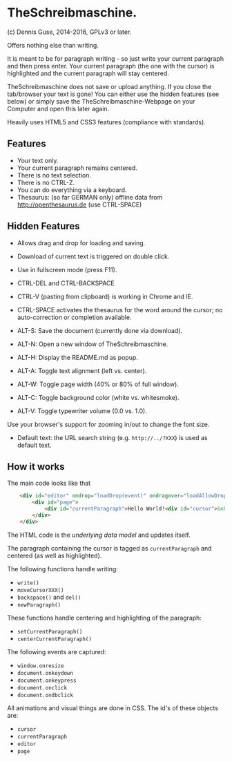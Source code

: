 TheSchreibmaschine.
===
(c) Dennis Guse, 2014-2016, GPLv3 or later.

Offers nothing else than writing.

It is meant to be for paragraph writing - so just write your current paragraph and then press enter.
Your current paragraph (the one with the cursor) is highlighted and the current paragraph will stay centered.

TheSchreibmaschine does not save or upload anything.
If you close the tab/browser your text is gone!
You can either use the hidden features (see below) or simply save the TheSchreibmaschine-Webpage on your Computer and open this later again.

Heavily uses HTML5 and CSS3 features (compliance with standards).

Features
---

* Your text only.
* Your current paragraph remains centered.
* There is no text selection.
* There is no CTRL-Z.
* You can do everything via a keyboard.
* Thesaurus: (so far GERMAN only) offline data from http://openthesaurus.de (use CTRL-SPACE)

Hidden Features
---

* Allows drag and drop for loading and saving.
* Download of current text is triggered on double click.
* Use in fullscreen mode (press F11).

* CTRL-DEL and CTRL-BACKSPACE
* CTRL-V (pasting from clipboard) is working in Chrome and IE.
* CTRL-SPACE activates the thesaurus for the word around the cursor; no auto-correction or completion available.

* ALT-S: Save the document (currently done via download).
* ALT-N: Open a new window of TheSchreibmaschine.

* ALT-H: Display the README.md as popup.

* ALT-A: Toggle text alignment (left vs. center).
* ALT-W: Toggle page width (40% or 80% of full window).
* ALT-C: Toggle background color (white vs. whitesmoke).
* ALT-V: Toggle typewriter volume (0.0 vs. 1.0).

Use your browser's support for zooming in/out to change the font size.

* Default text: the URL search string (e.g. `http://../?XXX`) is used as default text.

How it works
-----

The main code looks like that

```html
    <div id="editor" ondrop="loadDrop(event)" ondragover="loadAllowDrop(event)">
        <div id="page">
            <div id="currentParagraph">Hello World!<div id="cursor">&nbsp;</div></div>
        </div>
    </div>
```

The HTML code is the _underlying data model_ and updates itself.

The paragraph containing the cursor is tagged as `currentParagraph` and centered (as well as highlighted).

The following functions handle writing:
* `write()`
* `moveCursorXXX()`
* `backspace()` and `del()`
* `newParagraph()`

These functions handle centering and highlighting of the paragraph:
* `setCurrentParagraph()`
* `centerCurrentParagraph()`

The following events are captured:
* `window.onresize`
* `document.onkeydown`
* `document.onkeypress`
* `document.onclick`
* `document.ondbclick`

All animations and visual things are done in CSS.
The id's of these objects are:
* `cursor`
* `currentParagraph`
* `editor`
* `page`
